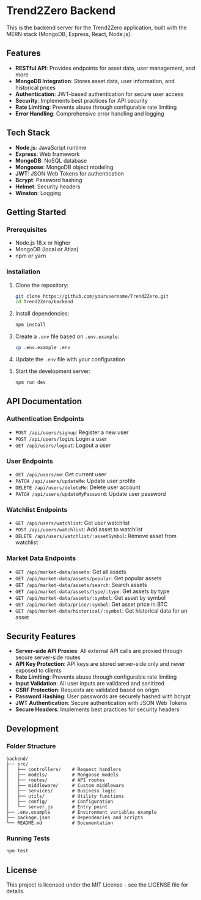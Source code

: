# Trend2Zero Backend

This is the backend server for the Trend2Zero application, built with the MERN stack (MongoDB, Express, React, Node.js).

## Features

- **RESTful API**: Provides endpoints for asset data, user management, and more
- **MongoDB Integration**: Stores asset data, user information, and historical prices
- **Authentication**: JWT-based authentication for secure user access
- **Security**: Implements best practices for API security
- **Rate Limiting**: Prevents abuse through configurable rate limiting
- **Error Handling**: Comprehensive error handling and logging

## Tech Stack

- **Node.js**: JavaScript runtime
- **Express**: Web framework
- **MongoDB**: NoSQL database
- **Mongoose**: MongoDB object modeling
- **JWT**: JSON Web Tokens for authentication
- **Bcrypt**: Password hashing
- **Helmet**: Security headers
- **Winston**: Logging

## Getting Started

### Prerequisites

- Node.js 18.x or higher
- MongoDB (local or Atlas)
- npm or yarn

### Installation

1. Clone the repository:
   ```bash
   git clone https://github.com/yourusername/Trend2Zero.git
   cd Trend2Zero/backend
   ```

2. Install dependencies:
   ```bash
   npm install
   ```

3. Create a `.env` file based on `.env.example`:
   ```bash
   cp .env.example .env
   ```

4. Update the `.env` file with your configuration

5. Start the development server:
   ```bash
   npm run dev
   ```

## API Documentation

### Authentication Endpoints

- `POST /api/users/signup`: Register a new user
- `POST /api/users/login`: Login a user
- `GET /api/users/logout`: Logout a user

### User Endpoints

- `GET /api/users/me`: Get current user
- `PATCH /api/users/updateMe`: Update user profile
- `DELETE /api/users/deleteMe`: Delete user account
- `PATCH /api/users/updateMyPassword`: Update user password

### Watchlist Endpoints

- `GET /api/users/watchlist`: Get user watchlist
- `POST /api/users/watchlist`: Add asset to watchlist
- `DELETE /api/users/watchlist/:assetSymbol`: Remove asset from watchlist

### Market Data Endpoints

- `GET /api/market-data/assets`: Get all assets
- `GET /api/market-data/assets/popular`: Get popular assets
- `GET /api/market-data/assets/search`: Search assets
- `GET /api/market-data/assets/type/:type`: Get assets by type
- `GET /api/market-data/assets/:symbol`: Get asset by symbol
- `GET /api/market-data/price/:symbol`: Get asset price in BTC
- `GET /api/market-data/historical/:symbol`: Get historical data for an asset

## Security Features

- **Server-side API Proxies**: All external API calls are proxied through secure server-side routes
- **API Key Protection**: API keys are stored server-side only and never exposed to clients
- **Rate Limiting**: Prevents abuse through configurable rate limiting
- **Input Validation**: All user inputs are validated and sanitized
- **CSRF Protection**: Requests are validated based on origin
- **Password Hashing**: User passwords are securely hashed with bcrypt
- **JWT Authentication**: Secure authentication with JSON Web Tokens
- **Secure Headers**: Implements best practices for security headers

## Development

### Folder Structure

```
backend/
├── src/
│   ├── controllers/    # Request handlers
│   ├── models/         # Mongoose models
│   ├── routes/         # API routes
│   ├── middleware/     # Custom middleware
│   ├── services/       # Business logic
│   ├── utils/          # Utility functions
│   ├── config/         # Configuration
│   └── server.js       # Entry point
├── .env.example        # Environment variables example
├── package.json        # Dependencies and scripts
└── README.md           # Documentation
```

### Running Tests

```bash
npm test
```

## License

This project is licensed under the MIT License - see the LICENSE file for details.
